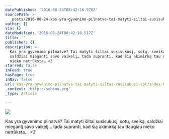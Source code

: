 ```yaml
---
datePublished: '2016-08-24T08:42:16.976Z'
sourcePath: >-
  _posts/2016-08-24-kas-yra-gyvenimo-pilnatve-tai-matyti-siltai-susisukusi-sot.md
author: []
via: {}
dateModified: '2016-08-24T08:42:16.517Z'
title: ''
publisher: {}
description: >-
  Kas yra gyvenimo pilnatvė? Tai matyti šiltai susisukusį, sotų, sveiką,
  saldžiai miegantį savo vaikelį… tada supranti, kad šią akimirką tau daugiau
  nieko netrūksta… <3
starred: false
inFeed: true
hasPage: true
inNav: false
url: kas-yra-gyvenimo-pilnatve-tai-matyti-siltai-susisukusi-sot/index.html
_context: 'http://schema.org'
_type: Article

---
```

![](https://the-grid-user-content.s3-us-west-2.amazonaws.com/77db9f95-8d4d-4ec5-a602-203fa9fc87e3.jpg)

Kas yra gyvenimo pilnatvė? Tai matyti šiltai susisukusį, sotų, sveiką, saldžiai miegantį savo vaikelį... tada supranti, kad šią akimirką tau daugiau nieko netrūksta... _<3_